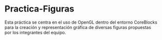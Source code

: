 # Practica-Figuras
Esta práctica se centra en el uso de OpenGL dentro del entorno CoreBlocks para la creación y representación gráfica de diversas figuras propuestas por los integrantes del equipo. 
